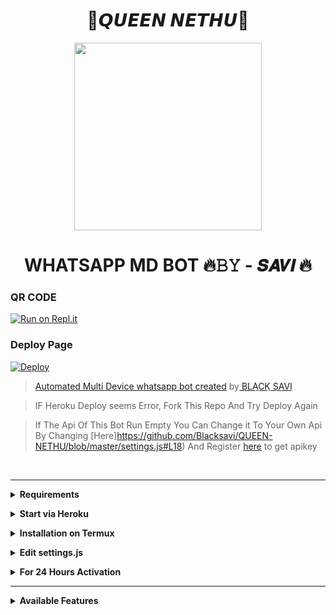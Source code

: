 <div align="center"><h1>💖𝙌𝙐𝙀𝙀𝙉 𝙉𝙀𝙏𝙃𝙐💖</h1></div>
	

<div align="center">
  <img src="https://i.ibb.co/YbwcKVt/IMG-20220703-WA0091.jpg" width="300" height="300">
	<div align="center">

  <h1> WHATSAPP MD BOT 🔥𝙱𝚈 - 𝙎𝘼𝙑𝙄 🔥</h1></div></div></div>


### QR CODE
[![Run on Repl.it](https://repl.it/badge/github/quiec/whatsasena)](https://replit.com/@MenakaNilupul/SL-PROGRAMMERS?v=1)

### Deploy Page
[![Deploy](https://www.herokucdn.com/deploy/button.svg)](https://heroku.com/deploy?template=https://github.com/Blacksavi/QUEEN-NETHU)
</div>


> [Automated Multi Device whatsapp bot created](https://github.com/Blacksavi/QUEEN-NETHU) by [B͟L͟A͟C͟K͟ S͟A͟V͟I͟](https://github.com/Blacksavi)

> IF Heroku Deploy seems Error, Fork This Repo And Try Deploy Again

> If The Api Of This Bot Run Empty You Can Change it To Your Own Api By Changing [Here]https://github.com/Blacksavi/QUEEN-NETHU/blob/master/settings.js#L18) And Register [here](https://zenzapis.xyz/) to get apikey


</br>

---

<!-- Requirements -->
<b><details><summary>Requirements</summary></b>
* Some Text Editor
* [Node JS](https://nodejs.org/en/)
* [Git](https://git-scm.com/downloads)
* [FFMPEG](https://ffmpeg.org/download.html)
  
```bash
Add FFmpeg to PATH environment variable
```
</details>


<!-- Start via Heroku -->
<b><details><summary>Start via Heroku</summary></b>

* Scan QR In Your Whatsapp From [Here](https://replit.com/@MenakaNilupul/SL-PROGRAMMERS?v=1)
* Fork This Repo By Clicking [Here](https://github.com/Blacksavi/QUEEN-NETHU)
* then Deploy The Bot From [Here](https://heroku.com/deploy)[Here](https://heroku.com/deploy?template=https://github.com/Blacksavi/QUEEN-NETHU)
* Wait 5-10 Min To Deploy 
* After Deploying On The Worker And Check The Logs

</details>



<!-- Installation via Termux -->
<b><details><summary>Installation on Termux</summary></b>
```bash
> apt update
> apt upgrade
> pkg update && pkg upgrade
> pkg install bash
> pkg install libwebp
> pkg install git -y
> pkg install nodejs -y 
> pkg install ffmpeg -y 
> pkg install wget
> pkg install imagemagick -y
> git clone https://github.com/Blacksavi/QUEEN-NETHU
> cd Gojo-Satoru
> npm install
```
</details>

<!-- Edit -->
<b><details><summary>Edit settings.js</summary></b>
```bash
global.APIKeys = {
	'https://zenzapis.xyz': 'YOURAPIKEY',
}
  
global.owner = ["94XXXXXXXXX"]
global.ownername = ["YourName"]
```
</details>


<!-- 24hrs-->
<b><details><summary>For 24 Hours Activation</summary></b>

```bash
npm i -g pm2 && pm2 start index.js && pm2 save && pm2 logs
```

</details>

----


<b><details><summary>Available Features</summary><br>
	
| Features |  Availability |
| :------: |  :----------: |
|   Convert     |       ✅     |
|   Database     |       ✅     |
|   Owner     |       ✅    |
|   Islami     |       ✅     |
|   Downloader     |       ✅     |
|   Webzone     |       ✅[      |
|   Searching     |       ✅      |
|   Textpro     |       ✅      |
|   Ephoto     |       ✅     |
|   Anime Web     |       ✅      |
|   Stalker     |       ✅      |
|   Random Text     |       ✅     |
|   Random Image     |       ✅     |
|   Nekos Life     |       ✅      |
|   More Nsfw     |       ✅      |
|   Creator     |       ✅      |

</details>
